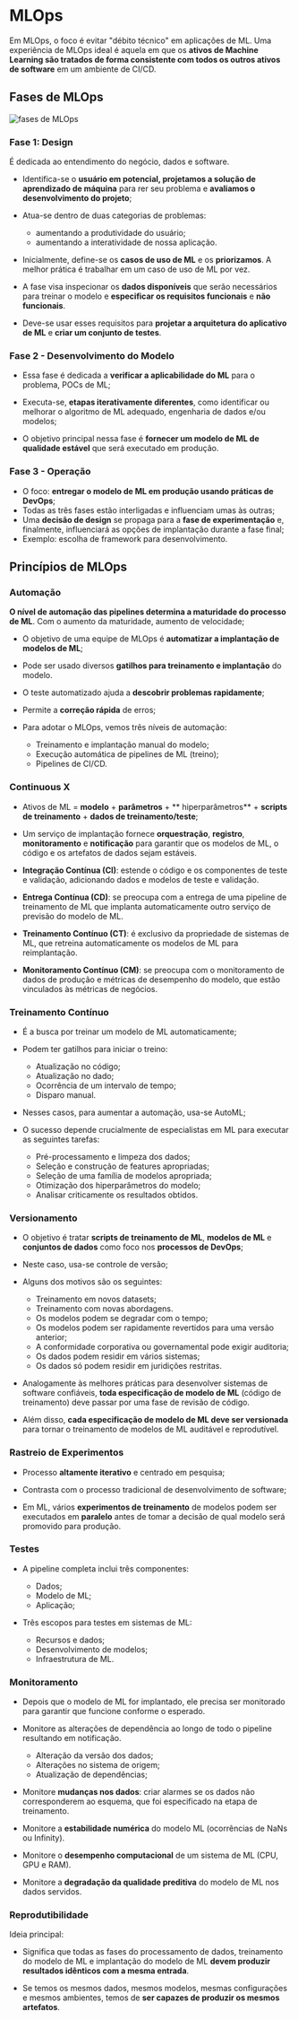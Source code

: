# MLOps

Em MLOps, o foco é evitar "débito técnico" em aplicações de ML. Uma experiência de MLOps ideal é aquela em que os **ativos de Machine Learning são tratados de forma consistente com todos os outros ativos de software** em um ambiente de CI/CD.

## Fases de MLOps

![fases de MLOps](./images/fases_mlops.png)

### Fase 1: Design

É dedicada ao entendimento do negócio, dados e software.

- Identifica-se o **usuário em potencial, projetamos a solução de aprendizado de máquina** para rer seu problema e **avaliamos o desenvolvimento do projeto**;

- Atua-se dentro de duas categorias de problemas:
  - aumentando a produtividade do usuário;
  - aumentando a interatividade de nossa aplicação.

- Inicialmente, define-se os **casos de uso de ML** e os **priorizamos**. A melhor prática é trabalhar em um caso de uso de ML por vez.

- A fase visa inspecionar os **dados disponíveis** que serão necessários para treinar o modelo e **especificar os requisitos funcionais** e **não funcionais**.

- Deve-se usar esses requisitos para **projetar a arquitetura do aplicativo de ML** e **criar um conjunto de testes**.

### Fase 2 - Desenvolvimento do Modelo

- Essa fase é dedicada a **verificar a aplicabilidade do ML** para o problema, POCs de ML;

- Executa-se, **etapas iterativamente diferentes**, como identificar ou melhorar o algoritmo de ML adequado, engenharia de dados e/ou modelos;

- O objetivo principal nessa fase é **fornecer um modelo de ML de qualidade estável** que será executado em produção.

### Fase 3 - Operação

- O foco: **entregar o modelo de ML em produção usando práticas de DevOps**;
- Todas as três fases estão interligadas e influenciam umas às outras;
- Uma **decisão de design** se propaga para a **fase de experimentação** e, finalmente, influenciará as opções de implantação durante a fase final;
- Exemplo: escolha de framework para desenvolvimento.

## Princípios de MLOps

### Automação

**O nível de automação das pipelines determina a maturidade do processo de ML**. Com o aumento da maturidade, aumento de velocidade;

- O objetivo de uma equipe de MLOps é **automatizar a implantação de modelos de ML**;

- Pode ser usado diversos **gatilhos para treinamento e implantação** do modelo.

- O teste automatizado ajuda a **descobrir problemas rapidamente**;

- Permite a **correção rápida** de erros;

- Para adotar o MLOps, vemos três níveis de automação:
  - Treinamento e implantação manual do modelo;
  - Execução automática de pipelines de ML (treino);
  - Pipelines de CI/CD.

### Continuous X

- Ativos de ML = **modelo** + **parâmetros** + ** hiperparâmetros** + **scripts de treinamento** + **dados de treinamento/teste**;
- Um serviço de implantação fornece **orquestração**, **registro**, **monitoramento** e **notificação** para garantir que os modelos de ML, o código e os artefatos de dados sejam estáveis.

- **Integração Contínua (CI)**: estende o código e os componentes de teste e validação, adicionando dados e modelos de teste e validação.
- **Entrega Contínua (CD)**: se preocupa com a entrega de uma pipeline de treinamento de ML que implanta automaticamente outro serviço de previsão do modelo de ML.
- **Treinamento Contínuo (CT)**: é exclusivo da propriedade de sistemas de ML, que retreina automaticamente os modelos de ML para reimplantação.
- **Monitoramento Contínuo (CM)**: se preocupa com o monitoramento de dados de produção e métricas de desempenho do modelo, que estão vinculados às métricas de negócios.

### Treinamento Contínuo

- É a busca por treinar um modelo de ML automaticamente;
- Podem ter gatilhos para iniciar o treino:
  - Atualização no código;
  - Atualização no dado;
  - Ocorrência de um intervalo de tempo;
  - Disparo manual.

- Nesses casos, para aumentar a automação, usa-se AutoML;

- O sucesso depende crucialmente de especialistas em ML para executar as seguintes tarefas:

  - Pré-processamento e limpeza dos dados;
  - Seleção e construção de features apropriadas;
  - Seleção de uma família de modelos apropriada;
  - Otimização dos hiperparâmetros do modelo;
  - Analisar criticamente os resultados obtidos.

### Versionamento

- O objetivo é tratar **scripts de treinamento de ML**, **modelos de ML** e **conjuntos de dados** como foco nos **processos de DevOps**;

- Neste caso, usa-se controle de versão;

- Alguns dos motivos são os seguintes:
    - Treinamento em novos datasets;
    - Treinamento com novas abordagens.
    - Os modelos podem se degradar com o tempo;
    - Os modelos podem ser rapidamente revertidos para uma versão anterior;
    - A conformidade corporativa ou governamental pode exigir auditoria;
    - Os dados podem residir em vários sistemas;
    - Os dados só podem residir em juridições restritas.

- Analogamente às melhores práticas para desenvolver sistemas de software confiáveis, **toda especificação de modelo de ML** (código de treinamento) deve passar por uma fase de revisão de código.

- Além disso, **cada especificação de modelo de ML deve ser versionada** para tornar o treinamento de modelos de ML auditável e reprodutível.

### Rastreio de Experimentos

- Processo **altamente iterativo** e centrado em pesquisa;

- Contrasta com o processo tradicional de desenvolvimento de software;

- Em ML, vários **experimentos de treinamento** de modelos podem ser executados em **paralelo** antes de tomar a decisão de qual modelo será promovido para produção.

### Testes

- A pipeline completa inclui três componentes:
    - Dados;
    - Modelo de ML;
    - Aplicação;

- Três escopos para testes em sistemas de ML:
    - Recursos e dados;
    - Desenvolvimento de modelos;
    - Infraestrutura de ML.

### Monitoramento

- Depois que o modelo de ML for implantado, ele precisa ser monitorado para garantir que funcione conforme o esperado.

- Monitore as alterações de dependência ao longo de todo o pipeline resultando em notificação.

    - Alteração da versão dos dados;
    - Alterações no sistema de origem;
    - Atualização de dependências;

- Monitore **mudanças nos dados**: criar alarmes se os dados não corresponderem ao esquema, que foi especificado na etapa de treinamento.

- Monitore a **estabilidade numérica** do modelo ML (ocorrências de NaNs ou Infinity).

- Monitore o **desempenho computacional** de um sistema de ML (CPU, GPU e RAM).

- Monitore a **degradação da qualidade preditiva** do modelo de ML nos dados servidos.

### Reprodutibilidade

Ideia principal:

- Significa que todas as fases do processamento de dados, treinamento do modelo de ML e implantação do modelo de ML **devem produzir resultados idênticos com a mesma entrada**.

- Se temos os mesmos dados, mesmos modelos, mesmas configurações e mesmos ambientes, temos de **ser capazes de produzir os mesmos artefatos**.
